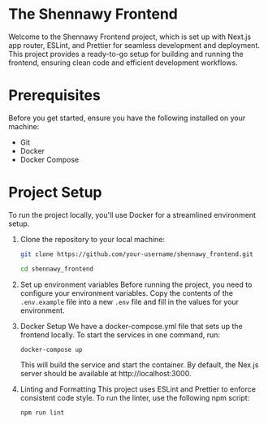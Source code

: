 # The Shennawy Frontend
Welcome to the Shennawy Frontend project, which is set up with Next.js app router, ESLint, and Prettier for seamless development and deployment. This project provides a ready-to-go setup for building and running the frontend, ensuring clean code and efficient development workflows.

# Prerequisites
Before you get started, ensure you have the following installed on your machine:

- Git
- Docker
- Docker Compose

# Project Setup
To run the project locally, you'll use Docker for a streamlined environment setup.

1. Clone the repository to your local machine:

   ```bash
   git clone https://github.com/your-username/shennawy_frontend.git

   cd shennawy_frontend
   ```

2. Set up environment variables
Before running the project, you need to configure your environment variables. Copy the contents of the `.env.example` file into a new `.env` file and fill in the values for your environment.

3. Docker Setup
We have a docker-compose.yml file that sets up the frontend locally. To start the services in one command, run:

   ```bash
   docker-compose up
   ```

   This will build the service and start the container. By default, the Nex.js server should be available at http://localhost:3000.

4. Linting and Formatting
This project uses ESLint and Prettier to enforce consistent code style. To run the linter, use the following npm script:

   ```bash
   npm run lint
   ```